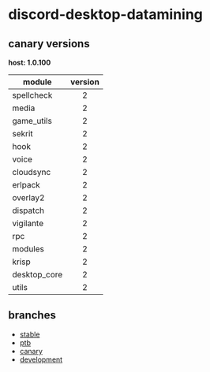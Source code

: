 # discord-desktop-datamining

## canary versions

**host: 1.0.100**

| module | version |
| ------ | :-----: |
| spellcheck | 2 |
| media | 2 |
| game_utils | 2 |
| sekrit | 2 |
| hook | 2 |
| voice | 2 |
| cloudsync | 2 |
| erlpack | 2 |
| overlay2 | 2 |
| dispatch | 2 |
| vigilante | 2 |
| rpc | 2 |
| modules | 2 |
| krisp | 2 |
| desktop_core | 2 |
| utils | 2 |

## branches

- [stable](https://github.com/OpenAsar/discord-desktop-datamining/tree/stable)
- [ptb](https://github.com/OpenAsar/discord-desktop-datamining/tree/ptb)
- [canary](https://github.com/OpenAsar/discord-desktop-datamining/tree/canary)
- [development](https://github.com/OpenAsar/discord-desktop-datamining/tree/development)